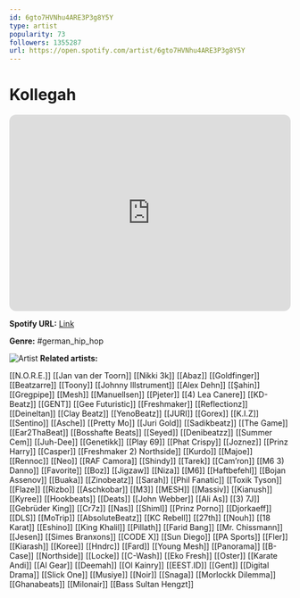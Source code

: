 ```yaml
---
id: 6gto7HVNhu4ARE3P3g8Y5Y
type: artist
popularity: 73
followers: 1355287
url: https://open.spotify.com/artist/6gto7HVNhu4ARE3P3g8Y5Y
---
```

# Kollegah

<iframe style="border-radius:12px" src="https://open.spotify.com/embed/artist/6gto7HVNhu4ARE3P3g8Y5Y" width="100%" height="352" frameBorder="0" allowfullscreen="" allow="autoplay; clipboard-write; encrypted-media; fullscreen; picture-in-picture" loading="lazy"></iframe>

**Spotify URL:** [Link](https://open.spotify.com/artist/6gto7HVNhu4ARE3P3g8Y5Y)

**Genre:**  #german_hip_hop

![Artist](https://i.scdn.co/image/ab6761610000e5eb8549d982a3e6e48d929f0058)
**Related artists:**

[[N.O.R.E.]]
[[Jan van der Toorn]]
[[Nikki 3k]]
[[Abaz]]
[[Goldfinger]]
[[Beatzarre]]
[[Toony]]
[[Johnny Illstrument]]
[[Alex Dehn]]
[[Şahin]]
[[Gregpipe]]
[[Mesh]]
[[Manuellsen]]
[[Pjeter]]
[[4) Lea Canere]]
[[KD-Beatz]]
[[GENT]]
[[Gee Futuristic]]
[[Freshmaker]]
[[Reflectionz]]
[[Deineltan]]
[[Clay Beatz]]
[[YenoBeatz]]
[[JURI]]
[[Gorex]]
[[K.I.Z]]
[[Sentino]]
[[Asche]]
[[Pretty Mo]]
[[Juri Gold]]
[[Sadikbeatz]]
[[The Game]]
[[Ear2ThaBeat]]
[[Bosshafte Beats]]
[[Seyed]]
[[Denibeatzz]]
[[Summer Cem]]
[[Juh-Dee]]
[[Genetikk]]
[[Play 69]]
[[Phat Crispy]]
[[Joznez]]
[[Prinz Harry]]
[[Casper]]
[[Freshmaker 2) Northside]]
[[Kurdo]]
[[Majoe]]
[[Rennoc]]
[[Neo]]
[[RAF Camora]]
[[Shindy]]
[[Tarek]]
[[Cam’ron]]
[[M6 3) Danno]]
[[Favorite]]
[[Boz]]
[[Jigzaw]]
[[Niza]]
[[M6]]
[[Haftbefehl]]
[[Bojan Assenov]]
[[Buaka]]
[[Zinobeatz]]
[[Sarah]]
[[Phil Fanatic]]
[[Toxik Tyson]]
[[Flaze]]
[[Rizbo]]
[[Aschkobar]]
[[M3]]
[[MESH]]
[[Massiv]]
[[Kianush]]
[[Kyree]]
[[Hookbeats]]
[[Deats]]
[[John Webber]]
[[Ali As]]
[[3) 7J]]
[[Gebrüder King]]
[[Cr7z]]
[[Nas]]
[[Shiml]]
[[Prinz Porno]]
[[Djorkaeff]]
[[DLS]]
[[MoTrip]]
[[AbsoluteBeatz]]
[[KC Rebell]]
[[27th]]
[[Nouh]]
[[18 Karat]]
[[Eshino]]
[[King Khalil]]
[[Pillath]]
[[Farid Bang]]
[[Mr. Chissmann]]
[[Jesen]]
[[Simes Branxons]]
[[CODE X]]
[[Sun Diego]]
[[PA Sports]]
[[Fler]]
[[Kiarash]]
[[Koree]]
[[Hndrc]]
[[Fard]]
[[Young Mesh]]
[[Panorama]]
[[B-Case]]
[[Northside]]
[[Locke]]
[[C-Wash]]
[[Eko Fresh]]
[[Oster]]
[[Karate Andi]]
[[Al Gear]]
[[Deemah]]
[[Ol Kainry]]
[[EEST.ID]]
[[Gent]]
[[Digital Drama]]
[[Slick One]]
[[Musiye]]
[[Noir]]
[[Snaga]]
[[Morlockk Dilemma]]
[[Ghanabeats]]
[[Milonair]]
[[Bass Sultan Hengzt]]
